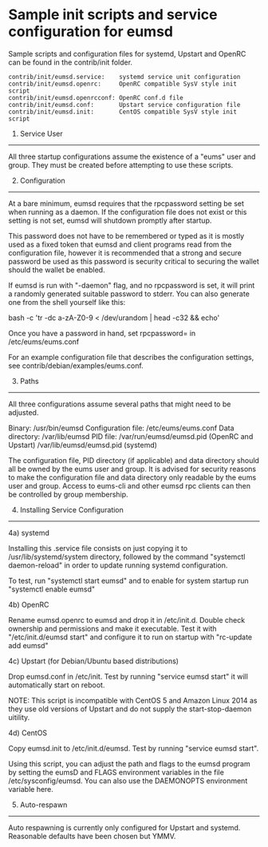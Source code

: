 Sample init scripts and service configuration for eumsd
==========================================================

Sample scripts and configuration files for systemd, Upstart and OpenRC
can be found in the contrib/init folder.

    contrib/init/eumsd.service:    systemd service unit configuration
    contrib/init/eumsd.openrc:     OpenRC compatible SysV style init script
    contrib/init/eumsd.openrcconf: OpenRC conf.d file
    contrib/init/eumsd.conf:       Upstart service configuration file
    contrib/init/eumsd.init:       CentOS compatible SysV style init script

1. Service User
---------------------------------

All three startup configurations assume the existence of a "eums" user
and group.  They must be created before attempting to use these scripts.

2. Configuration
---------------------------------

At a bare minimum, eumsd requires that the rpcpassword setting be set
when running as a daemon.  If the configuration file does not exist or this
setting is not set, eumsd will shutdown promptly after startup.

This password does not have to be remembered or typed as it is mostly used
as a fixed token that eumsd and client programs read from the configuration
file, however it is recommended that a strong and secure password be used
as this password is security critical to securing the wallet should the
wallet be enabled.

If eumsd is run with "-daemon" flag, and no rpcpassword is set, it will
print a randomly generated suitable password to stderr.  You can also
generate one from the shell yourself like this:

bash -c 'tr -dc a-zA-Z0-9 < /dev/urandom | head -c32 && echo'

Once you have a password in hand, set rpcpassword= in /etc/eums/eums.conf

For an example configuration file that describes the configuration settings,
see contrib/debian/examples/eums.conf.

3. Paths
---------------------------------

All three configurations assume several paths that might need to be adjusted.

Binary:              /usr/bin/eumsd
Configuration file:  /etc/eums/eums.conf
Data directory:      /var/lib/eumsd
PID file:            /var/run/eumsd/eumsd.pid (OpenRC and Upstart)
                     /var/lib/eumsd/eumsd.pid (systemd)

The configuration file, PID directory (if applicable) and data directory
should all be owned by the eums user and group.  It is advised for security
reasons to make the configuration file and data directory only readable by the
eums user and group.  Access to eums-cli and other eumsd rpc clients
can then be controlled by group membership.

4. Installing Service Configuration
-----------------------------------

4a) systemd

Installing this .service file consists on just copying it to
/usr/lib/systemd/system directory, followed by the command
"systemctl daemon-reload" in order to update running systemd configuration.

To test, run "systemctl start eumsd" and to enable for system startup run
"systemctl enable eumsd"

4b) OpenRC

Rename eumsd.openrc to eumsd and drop it in /etc/init.d.  Double
check ownership and permissions and make it executable.  Test it with
"/etc/init.d/eumsd start" and configure it to run on startup with
"rc-update add eumsd"

4c) Upstart (for Debian/Ubuntu based distributions)

Drop eumsd.conf in /etc/init.  Test by running "service eumsd start"
it will automatically start on reboot.

NOTE: This script is incompatible with CentOS 5 and Amazon Linux 2014 as they
use old versions of Upstart and do not supply the start-stop-daemon uitility.

4d) CentOS

Copy eumsd.init to /etc/init.d/eumsd. Test by running "service eumsd start".

Using this script, you can adjust the path and flags to the eumsd program by
setting the eumsD and FLAGS environment variables in the file
/etc/sysconfig/eumsd. You can also use the DAEMONOPTS environment variable here.

5. Auto-respawn
-----------------------------------

Auto respawning is currently only configured for Upstart and systemd.
Reasonable defaults have been chosen but YMMV.
